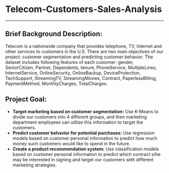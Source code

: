 # Telecom-Customers-Sales-Analysis
----
## Brief Background Description:
Telecom is a nationwide company that provides telephone, TV, Internet
and other services to customers in the U.S. There are two main
objectives of our project: customer segmentation and predicting
customer behavior. The dataset includes following features of each
customer: gender, SeniorCitizen, Partner, Dependents, tenure,
PhoneService, MultipleLines, InternetService, OnlineSecurity,
OnlineBackup, DeviceProtection, TechSupport, StreamingTV,
StreamingMovies, Contract, PaperlessBilling, PaymentMethod,
MonthlyCharges, TotalCharges.
## Project Goal:
* **Target marketing based on customer segmentation:** Use K-Means to divide our customers into 4 different groups, and
then marketing department employees can utilize this information to target the customers.
* **Predict customer behavior for potential purchases:** Use regression models based on customer personal information to predict
how much money such customers would like to spend in the future.
* **Create a product recommendation system:** Use classification models based on customer personal information to predict 
which contract s/he may be interested in signing and target our customers with different marketing strategies.
